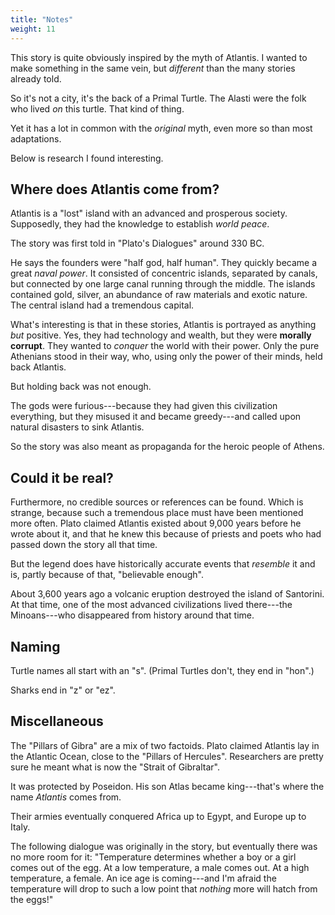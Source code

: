 ```yaml
---
title: "Notes"
weight: 11
---
```


This story is quite obviously inspired by the myth of Atlantis. I wanted to make something in the same vein, but _different_ than the many stories already told.

So it's not a city, it's the back of a Primal Turtle. The Alasti were the folk who lived _on_ this turtle. That kind of thing.

Yet it has a lot in common with the _original_ myth, even more so than most adaptations.

Below is research I found interesting.

## Where does Atlantis come from?

Atlantis is a "lost" island with an advanced and prosperous society. Supposedly, they had the knowledge to establish _world peace_.

The story was first told in "Plato's Dialogues" around 330 BC.

He says the founders were "half god, half human". They quickly became a great _naval power_. It consisted of concentric islands, separated by canals, but connected by one large canal running through the middle. The islands contained gold, silver, an abundance of raw materials and exotic nature. The central island had a tremendous capital.

What's interesting is that in these stories, Atlantis is portrayed as anything _but_ positive. Yes, they had technology and wealth, but they were **morally corrupt**. They wanted to _conquer_ the world with their power. Only the pure Athenians stood in their way, who, using only the power of their minds, held back Atlantis.

But holding back was not enough.

The gods were furious---because they had given this civilization everything, but they misused it and became greedy---and called upon natural disasters to sink Atlantis.

So the story was also meant as propaganda for the heroic people of Athens.

## Could it be real?

Furthermore, no credible sources or references can be found. Which is strange, because such a tremendous place must have been mentioned more often. Plato claimed Atlantis existed about 9,000 years before he wrote about it, and that he knew this because of priests and poets who had passed down the story all that time.

But the legend does have historically accurate events that _resemble_ it and is, partly because of that, "believable enough".

About 3,600 years ago a volcanic eruption destroyed the island of Santorini. At that time, one of the most advanced civilizations lived there---the Minoans---who disappeared from history around that time.

## Naming
Turtle names all start with an "s". (Primal Turtles don't, they end in "hon".)

Sharks end in "z" or "ez".

## Miscellaneous
The "Pillars of Gibra" are a mix of two factoids. Plato claimed Atlantis lay in the Atlantic Ocean, close to the "Pillars of Hercules". Researchers are pretty sure he meant what is now the "Strait of Gibraltar".

It was protected by Poseidon. His son Atlas became king---that's where the name _Atlantis_ comes from.

Their armies eventually conquered Africa up to Egypt, and Europe up to Italy.

The following dialogue was originally in the story, but eventually there was no more room for it: "Temperature determines whether a boy or a girl comes out of the egg. At a low temperature, a male comes out. At a high temperature, a female. An ice age is coming---and I'm afraid the temperature will drop to such a low point that _nothing_ more will hatch from the eggs!"

